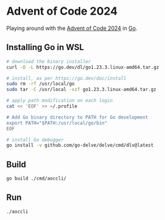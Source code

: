 # Advent of Code 2024

Playing around with the [Advent of Code 2024](https://adventofcode.com/2024) in [Go](https://go.dev/).

## Installing Go in WSL

```sh
# download the binary installer
curl -O -L https://go.dev/dl/go1.23.3.linux-amd64.tar.gz

# install, as per https://go.dev/doc/install
sudo rm -rf /usr/local/go 
sudo tar -C /usr/local -xzf go1.23.3.linux-amd64.tar.gz

# apply path modification on each login
cat << 'EOF' >> ~/.profile

# Add Go binary directory to PATH for Go development
export PATH="$PATH:/usr/local/go/bin"
EOF

# install Go debugger
go install -v github.com/go-delve/delve/cmd/dlv@latest
```

## Build

```sh
go build ./cmd/aoccli/
```

## Run

```sh
./aoccli
```
